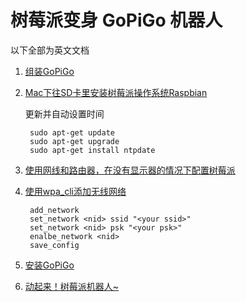 # 树莓派变身 GoPiGo 机器人

以下全部为英文文档

1. [组装GoPiGo](http://www.dexterindustries.com/GoPiGo/getting-started-with-your-gopigo-raspberry-pi-robot-kit-2/1-assemble-the-gopigo-2/assemble-gopigo-raspberry-pi-robot/1-assemble-the-gopigo2/)
2. [Mac下往SD卡里安装树莓派操作系统Raspbian](https://www.raspberrypi.org/documentation/installation/installing-images/mac.md)

    更新并自动设置时间
    
        sudo apt-get update
        sudo apt-get upgrade
        sudo apt-get install ntpdate
    
3. [使用网线和路由器，在没有显示器的情况下配置树莓派](http://jacobjthomas.com/how-to-raspberry-pi-headless-setup-on-first-boot/)
4. [使用wpa_cli添加无线网络](http://raspberrypihq.com/how-to-add-wifi-to-the-raspberry-pi/)

        add_network
        set_network <nid> ssid "<your ssid>"
        set_network <nid> psk "<your psk>"
        enalbe_network <nid>
        save_config
    
5. [安装GoPiGo](http://www.dexterindustries.com/GoPiGo/getting-started-with-your-gopigo-raspberry-pi-robot-kit-2/sdcard-2/)
6. [动起来！树莓派机器人~](http://www.dexterindustries.com/GoPiGo/projects/python-examples-for-the-raspberry-pi/basic-robot-control-with-the-raspberry-pi-gopigo/)